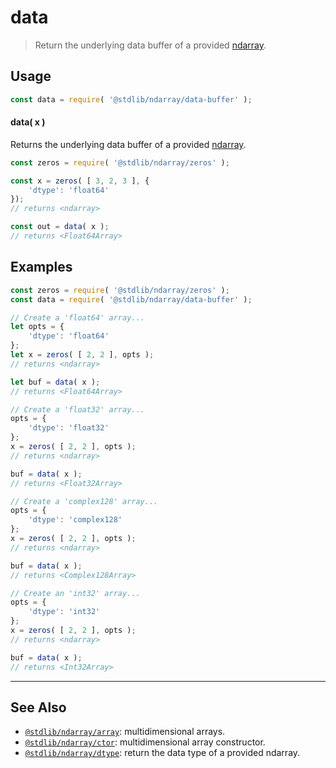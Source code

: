 <!--

@license Apache-2.0

Copyright (c) 2023 The Stdlib Authors.

Licensed under the Apache License, Version 2.0 (the "License");
you may not use this file except in compliance with the License.
You may obtain a copy of the License at

   http://www.apache.org/licenses/LICENSE-2.0

Unless required by applicable law or agreed to in writing, software
distributed under the License is distributed on an "AS IS" BASIS,
WITHOUT WARRANTIES OR CONDITIONS OF ANY KIND, either express or implied.
See the License for the specific language governing permissions and
limitations under the License.

-->

# data

> Return the underlying data buffer of a provided [ndarray][@stdlib/ndarray/ctor].

<!-- Section to include introductory text. Make sure to keep an empty line after the intro `section` element and another before the `/section` close. -->

<section class="intro">

</section>

<!-- /.intro -->

<!-- Package usage documentation. -->

<section class="usage">

## Usage

```javascript
const data = require( '@stdlib/ndarray/data-buffer' );
```

#### data( x )

Returns the underlying data buffer of a provided [ndarray][@stdlib/ndarray/ctor].

```javascript
const zeros = require( '@stdlib/ndarray/zeros' );

const x = zeros( [ 3, 2, 3 ], {
    'dtype': 'float64'
});
// returns <ndarray>

const out = data( x );
// returns <Float64Array>
```

</section>

<!-- /.usage -->

<!-- Package usage notes. Make sure to keep an empty line after the `section` element and another before the `/section` close. -->

<section class="notes">

</section>

<!-- /.notes -->

<!-- Package usage examples. -->

<section class="examples">

## Examples

<!-- eslint no-undef: "error" -->

```javascript
const zeros = require( '@stdlib/ndarray/zeros' );
const data = require( '@stdlib/ndarray/data-buffer' );

// Create a 'float64' array...
let opts = {
    'dtype': 'float64'
};
let x = zeros( [ 2, 2 ], opts );
// returns <ndarray>

let buf = data( x );
// returns <Float64Array>

// Create a 'float32' array...
opts = {
    'dtype': 'float32'
};
x = zeros( [ 2, 2 ], opts );
// returns <ndarray>

buf = data( x );
// returns <Float32Array>

// Create a 'complex128' array...
opts = {
    'dtype': 'complex128'
};
x = zeros( [ 2, 2 ], opts );
// returns <ndarray>

buf = data( x );
// returns <Complex128Array>

// Create an 'int32' array...
opts = {
    'dtype': 'int32'
};
x = zeros( [ 2, 2 ], opts );
// returns <ndarray>

buf = data( x );
// returns <Int32Array>
```

</section>

<!-- /.examples -->

<!-- Section to include cited references. If references are included, add a horizontal rule *before* the section. Make sure to keep an empty line after the `section` element and another before the `/section` close. -->

<section class="references">

</section>

<!-- /.references -->

<!-- Section for related `stdlib` packages. Do not manually edit this section, as it is automatically populated. -->

<section class="related">

* * *

## See Also

-   <span class="package-name">[`@stdlib/ndarray/array`][@stdlib/ndarray/array]</span><span class="delimiter">: </span><span class="description">multidimensional arrays.</span>
-   <span class="package-name">[`@stdlib/ndarray/ctor`][@stdlib/ndarray/ctor]</span><span class="delimiter">: </span><span class="description">multidimensional array constructor.</span>
-   <span class="package-name">[`@stdlib/ndarray/dtype`][@stdlib/ndarray/dtype]</span><span class="delimiter">: </span><span class="description">return the data type of a provided ndarray.</span>

</section>

<!-- /.related -->

<!-- Section for all links. Make sure to keep an empty line after the `section` element and another before the `/section` close. -->

<section class="links">

[@stdlib/ndarray/ctor]: https://github.com/stdlib-js/stdlib/tree/develop/lib/node_modules/%40stdlib/ndarray/ctor

<!-- <related-links> -->

[@stdlib/ndarray/array]: https://github.com/stdlib-js/stdlib/tree/develop/lib/node_modules/%40stdlib/ndarray/array

[@stdlib/ndarray/dtype]: https://github.com/stdlib-js/stdlib/tree/develop/lib/node_modules/%40stdlib/ndarray/dtype

<!-- </related-links> -->

</section>

<!-- /.links -->
